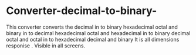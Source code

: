 # Converter-decimal-to-binary-
This converter converts the decimal in to binary hexadecimal octal and binary in to decimal hexadecimal octal and hexadecimal in to binary decimal octal and octal in to hexadecimal decimal and binary
It is all dimensions responise .
Visible in all screens.
